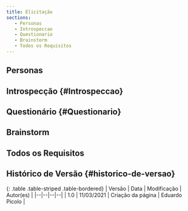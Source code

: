 ```yaml
---
title: Elicitação
sections:
   - Personas
   - Introspeccao
   - Questionario
   - Brainstorm
   - Todos os Requisitos
---
```


## Personas

## Introspecção {#Introspeccao}

## Questionário {#Questionario}

## Brainstorm

## Todos os Requisitos

## Histórico de Versão {#historico-de-versao}

<div class="table-responsive">

{: .table .table-striped .table-bordered}
| Versão | Data | Modificação | Autor(es) |
|--|--|--|--|
| 1.0 | 11/03/2021 | Criação da página | Eduardo Picolo |

</div>
